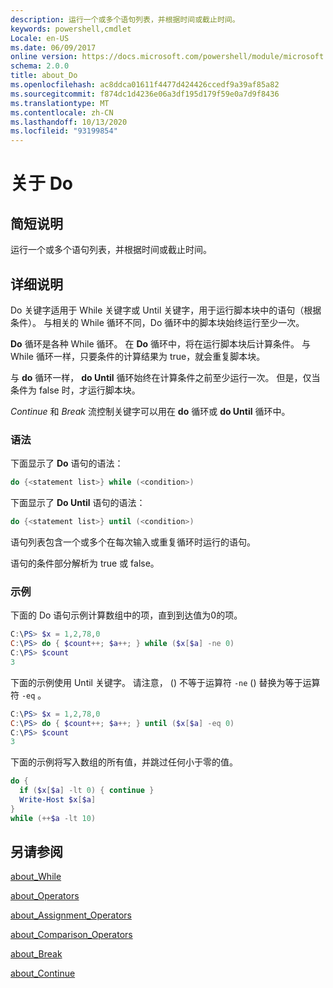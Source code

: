 ```yaml
---
description: 运行一个或多个语句列表，并根据时间或截止时间。
keywords: powershell,cmdlet
Locale: en-US
ms.date: 06/09/2017
online version: https://docs.microsoft.com/powershell/module/microsoft.powershell.core/about/about_do?view=powershell-6&WT.mc_id=ps-gethelp
schema: 2.0.0
title: about_Do
ms.openlocfilehash: ac8ddca01611f4477d424426ccedf9a39af85a82
ms.sourcegitcommit: f874dc1d4236e06a3df195d179f59e0a7d9f8436
ms.translationtype: MT
ms.contentlocale: zh-CN
ms.lasthandoff: 10/13/2020
ms.locfileid: "93199854"
---
```

# <a name="about-do"></a>关于 Do

## <a name="short-description"></a>简短说明
运行一个或多个语句列表，并根据时间或截止时间。

## <a name="long-description"></a>详细说明

Do 关键字适用于 While 关键字或 Until 关键字，用于运行脚本块中的语句（根据条件）。 与相关的 While 循环不同，Do 循环中的脚本块始终运行至少一次。

**Do** 循环是各种 While 循环。 在 **Do** 循环中，将在运行脚本块后计算条件。 与 While 循环一样，只要条件的计算结果为 true，就会重复脚本块。

与 **do** 循环一样， **do Until** 循环始终在计算条件之前至少运行一次。 但是，仅当条件为 false 时，才运行脚本块。

*Continue* 和 *Break* 流控制关键字可以用在 **do** 循环或 **do Until** 循环中。

### <a name="syntax"></a>语法

下面显示了 **Do** 语句的语法：

```powershell
do {<statement list>} while (<condition>)
```

下面显示了 **Do Until** 语句的语法：

```powershell
do {<statement list>} until (<condition>)
```

语句列表包含一个或多个在每次输入或重复循环时运行的语句。

语句的条件部分解析为 true 或 false。

### <a name="example"></a>示例

下面的 Do 语句示例计算数组中的项，直到到达值为0的项。

```powershell
C:\PS> $x = 1,2,78,0
C:\PS> do { $count++; $a++; } while ($x[$a] -ne 0)
C:\PS> $count
3
```

下面的示例使用 Until 关键字。 请注意， () 不等于运算符 `-ne` () 替换为等于运算符 `-eq` 。

```powershell
C:\PS> $x = 1,2,78,0
C:\PS> do { $count++; $a++; } until ($x[$a] -eq 0)
C:\PS> $count
3
```

下面的示例将写入数组的所有值，并跳过任何小于零的值。

```powershell
do {
  if ($x[$a] -lt 0) { continue }
  Write-Host $x[$a]
}
while (++$a -lt 10)
```

## <a name="see-also"></a>另请参阅

[about_While](about_While.md)

[about_Operators](about_Operators.md)

[about_Assignment_Operators](about_Assignment_Operators.md)

[about_Comparison_Operators](about_Comparison_Operators.md)

[about_Break](about_Break.md)

[about_Continue](about_Continue.md)
